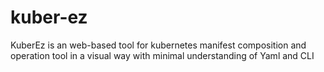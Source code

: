 # kuber-ez
KuberEz is an web-based tool for kubernetes manifest composition and operation tool in a visual way with minimal understanding of Yaml and CLI
